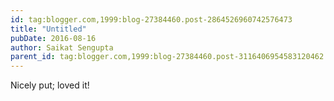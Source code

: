 ```yaml
---
id: tag:blogger.com,1999:blog-27384460.post-2864526960742576473
title: "Untitled"
pubDate: 2016-08-16
author: Saikat Sengupta
parent_id: tag:blogger.com,1999:blog-27384460.post-3116406954583120462
---
```


Nicely put; loved it!